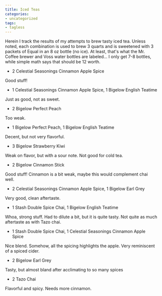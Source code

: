 ```yaml
---
title: Iced Teas
categories:
- uncategorized
tags:
- tagless
---
```


Herein I track the results of my attempts to brew tasty iced tea.  Unless noted, each combination is used to brew 3 quarts and is sweetened with 3 packets of Equal in an 8 oz bottle (no ice).  At least, that's what the Mr. Coffee brewer and Voss water bottles are labeled… I only get 7-8 bottles, while simple math says that should be 12 worth.




  * 2 Celestial Seasonings Cinnamon Apple Spice

Good stuff!


  * 1 Celestial Seasonings Cinnamon Apple Spice, 1 Bigelow English Teatime

Just as good, not as sweet.


  * 2 Bigelow Perfect Peach

Too weak.


  * 1 Bigelow Perfect Peach, 1 Bigelow English Teatime

Decent, but not very flavorful.


  * 3 Bigelow Strawberry Kiwi

Weak on flavor, but with a sour note.  Not good for cold tea.


  * 2 Bigelow Cinnamon Stick

Good stuff!  Cinnamon is a bit weak, maybe this would complement chai well.


  * 2 Celestial Seasonings Cinnamon Apple Spice, 1 Bigelow Earl Grey

Very good, clean aftertaste.


  * 1 Stash Double Spice Chai, 1 Bigelow English Teatime

Whoa, strong stuff.  Had to dilute a bit, but it is quite tasty.  Not quite as much aftertaste as with Tazo chai.


  * 1 Stash Double Spice Chai, 1 Celestial Seasonings Cinnamon Apple Spice

Nice blend.  Somehow, all the spicing highlights the apple.  Very reminiscent of a spiced cider.


  * 2 Bigelow Earl Grey

Tasty, but almost bland after acclimating to so many spices


  * 2 Tazo Chai

Flavorful and spicy.  Needs more cinnamon.

